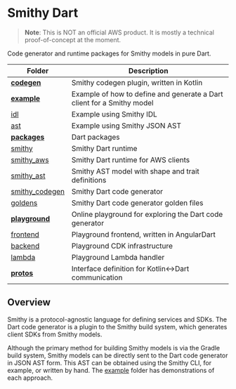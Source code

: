 # Smithy Dart

> **Note**: This is NOT an official AWS product. It is mostly a technical proof-of-concept at the moment.

Code generator and runtime packages for Smithy models in pure Dart.

| Folder | Description |
| ------ | ----------- |
| **[codegen](codegen/)** | Smithy codegen plugin, written in Kotlin |
| **[example](example/)** | Example of how to define and generate a Dart client for a Smithy model |
| [idl](example/idl/) | Example using Smithy IDL |
| [ast](example/ast/) | Example using Smithy JSON AST |
| **[packages](packages/)** | Dart packages |
| [smithy](packages/smithy/) | Smithy Dart runtime |
| [smithy_aws](packages/smithy_aws/) | Smithy Dart runtime for AWS clients |
| [smithy_ast](packages/smithy_ast/) | Smithy AST model with shape and trait definitions |
| [smithy_codegen](packages/smithy_codegen/) | Smithy Dart code generator |
| [goldens](packages/goldens/) | Smithy Dart code generator golden files |
| **[playground](playground/)** | Online playground for exploring the Dart code generator |
| [frontend](playground/frontend/) | Playground frontend, written in AngularDart |
| [backend](playground/backend/) | Playground CDK infrastructure |
| [lambda](playground/lambda/) | Playground Lambda handler |
| **[protos](protos/)** | Interface definition for Kotlin<->Dart communication |

## Overview

Smithy is a protocol-agnostic language for defining services and SDKs. The Dart code generator is a plugin to the Smithy build system, which generates client SDKs from Smithy models. 

Although the primary method for building Smithy models is via the Gradle build system, Smithy models can be directly sent to the Dart code generator in JSON AST form. This AST can be obtained using the Smithy CLI, for example, or written by hand. The [example](example/) folder has demonstrations of each approach.
